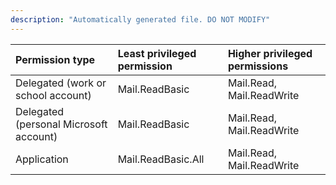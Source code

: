 ```yaml
---
description: "Automatically generated file. DO NOT MODIFY"
---
```


|Permission type|Least privileged permission|Higher privileged permissions|
|:---|:---|:---|
|Delegated (work or school account)|Mail.ReadBasic|Mail.Read, Mail.ReadWrite|
|Delegated (personal Microsoft account)|Mail.ReadBasic|Mail.Read, Mail.ReadWrite|
|Application|Mail.ReadBasic.All|Mail.Read, Mail.ReadWrite|

